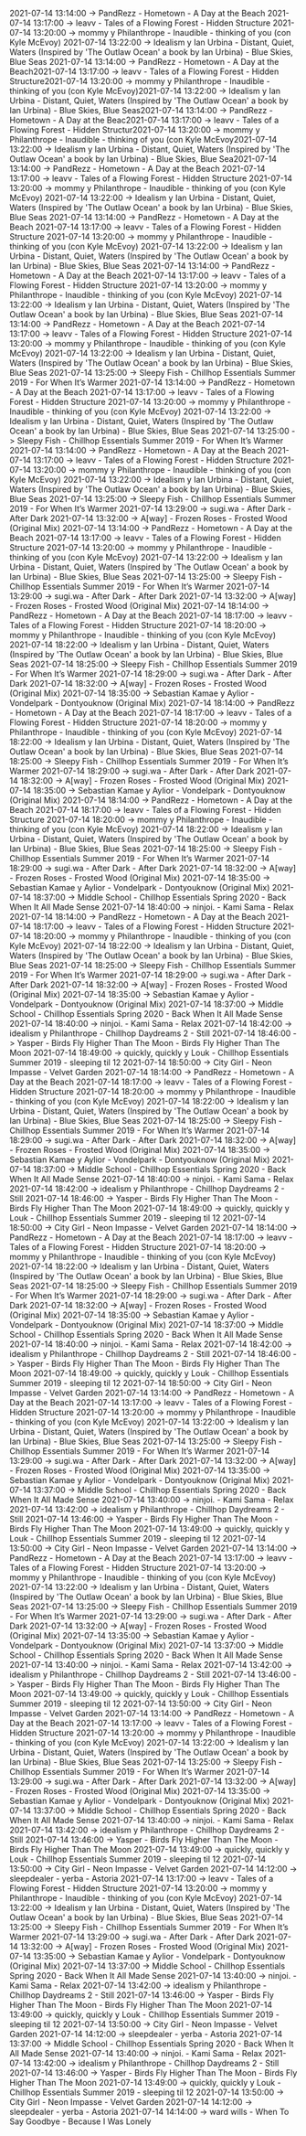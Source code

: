 2021-07-14 13:14:00 -> PandRezz - Hometown - A Day at the Beach
2021-07-14 13:17:00 -> leavv - Tales of a Flowing Forest - Hidden Structure
2021-07-14 13:20:00 -> mommy y Philanthrope - Inaudible - thinking of you (con Kyle McEvoy)
2021-07-14 13:22:00 -> Idealism y Ian Urbina - Distant, Quiet, Waters (Inspired by 'The Outlaw Ocean' a book by Ian Urbina) - Blue Skies, Blue Seas
2021-07-14 13:14:00 -> PandRezz - Hometown - A Day at the Beach2021-07-14 13:17:00 -> leavv - Tales of a Flowing Forest - Hidden Structure2021-07-14 13:20:00 -> mommy y Philanthrope - Inaudible - thinking of you (con Kyle McEvoy)2021-07-14 13:22:00 -> Idealism y Ian Urbina - Distant, Quiet, Waters (Inspired by 'The Outlaw Ocean' a book by Ian Urbina) - Blue Skies, Blue Seas2021-07-14 13:14:00 -> PandRezz - Hometown - A Day at the Beac2021-07-14 13:17:00 -> leavv - Tales of a Flowing Forest - Hidden Structur2021-07-14 13:20:00 -> mommy y Philanthrope - Inaudible - thinking of you (con Kyle McEvoy2021-07-14 13:22:00 -> Idealism y Ian Urbina - Distant, Quiet, Waters (Inspired by 'The Outlaw Ocean' a book by Ian Urbina) - Blue Skies, Blue Sea2021-07-14 13:14:00 -> PandRezz - Hometown - A Day at the Beach
2021-07-14 13:17:00 -> leavv - Tales of a Flowing Forest - Hidden Structure
2021-07-14 13:20:00 -> mommy y Philanthrope - Inaudible - thinking of you (con Kyle McEvoy)
2021-07-14 13:22:00 -> Idealism y Ian Urbina - Distant, Quiet, Waters (Inspired by 'The Outlaw Ocean' a book by Ian Urbina) - Blue Skies, Blue Seas
2021-07-14 13:14:00 -> PandRezz - Hometown - A Day at the Beach
2021-07-14 13:17:00 -> leavv - Tales of a Flowing Forest - Hidden Structure
2021-07-14 13:20:00 -> mommy y Philanthrope - Inaudible - thinking of you (con Kyle McEvoy)
2021-07-14 13:22:00 -> Idealism y Ian Urbina - Distant, Quiet, Waters (Inspired by 'The Outlaw Ocean' a book by Ian Urbina) - Blue Skies, Blue Seas
2021-07-14 13:14:00 -> PandRezz - Hometown - A Day at the Beach
2021-07-14 13:17:00 -> leavv - Tales of a Flowing Forest - Hidden Structure
2021-07-14 13:20:00 -> mommy y Philanthrope - Inaudible - thinking of you (con Kyle McEvoy)
2021-07-14 13:22:00 -> Idealism y Ian Urbina - Distant, Quiet, Waters (Inspired by 'The Outlaw Ocean' a book by Ian Urbina) - Blue Skies, Blue Seas
2021-07-14 13:14:00 -> PandRezz - Hometown - A Day at the Beach
2021-07-14 13:17:00 -> leavv - Tales of a Flowing Forest - Hidden Structure
2021-07-14 13:20:00 -> mommy y Philanthrope - Inaudible - thinking of you (con Kyle McEvoy)
2021-07-14 13:22:00 -> Idealism y Ian Urbina - Distant, Quiet, Waters (Inspired by 'The Outlaw Ocean' a book by Ian Urbina) - Blue Skies, Blue Seas
2021-07-14 13:25:00 -> Sleepy Fish - Chillhop Essentials Summer 2019 - For When It’s Warmer
2021-07-14 13:14:00 -> PandRezz - Hometown - A Day at the Beach
2021-07-14 13:17:00 -> leavv - Tales of a Flowing Forest - Hidden Structure
2021-07-14 13:20:00 -> mommy y Philanthrope - Inaudible - thinking of you (con Kyle McEvoy)
2021-07-14 13:22:00 -> Idealism y Ian Urbina - Distant, Quiet, Waters (Inspired by 'The Outlaw Ocean' a book by Ian Urbina) - Blue Skies, Blue Seas
2021-07-14 13:25:00 -> Sleepy Fish - Chillhop Essentials Summer 2019 - For When It’s Warmer
2021-07-14 13:14:00 -> PandRezz - Hometown - A Day at the Beach
2021-07-14 13:17:00 -> leavv - Tales of a Flowing Forest - Hidden Structure
2021-07-14 13:20:00 -> mommy y Philanthrope - Inaudible - thinking of you (con Kyle McEvoy)
2021-07-14 13:22:00 -> Idealism y Ian Urbina - Distant, Quiet, Waters (Inspired by 'The Outlaw Ocean' a book by Ian Urbina) - Blue Skies, Blue Seas
2021-07-14 13:25:00 -> Sleepy Fish - Chillhop Essentials Summer 2019 - For When It’s Warmer
2021-07-14 13:29:00 -> sugi.wa - After Dark - After Dark
2021-07-14 13:32:00 -> A[way] - Frozen Roses - Frosted Wood (Original Mix)
2021-07-14 13:14:00 -> PandRezz - Hometown - A Day at the Beach
2021-07-14 13:17:00 -> leavv - Tales of a Flowing Forest - Hidden Structure
2021-07-14 13:20:00 -> mommy y Philanthrope - Inaudible - thinking of you (con Kyle McEvoy)
2021-07-14 13:22:00 -> Idealism y Ian Urbina - Distant, Quiet, Waters (Inspired by 'The Outlaw Ocean' a book by Ian Urbina) - Blue Skies, Blue Seas
2021-07-14 13:25:00 -> Sleepy Fish - Chillhop Essentials Summer 2019 - For When It’s Warmer
2021-07-14 13:29:00 -> sugi.wa - After Dark - After Dark
2021-07-14 13:32:00 -> A[way] - Frozen Roses - Frosted Wood (Original Mix)
2021-07-14 18:14:00 -> PandRezz - Hometown - A Day at the Beach
2021-07-14 18:17:00 -> leavv - Tales of a Flowing Forest - Hidden Structure
2021-07-14 18:20:00 -> mommy y Philanthrope - Inaudible - thinking of you (con Kyle McEvoy)
2021-07-14 18:22:00 -> Idealism y Ian Urbina - Distant, Quiet, Waters (Inspired by 'The Outlaw Ocean' a book by Ian Urbina) - Blue Skies, Blue Seas
2021-07-14 18:25:00 -> Sleepy Fish - Chillhop Essentials Summer 2019 - For When It’s Warmer
2021-07-14 18:29:00 -> sugi.wa - After Dark - After Dark
2021-07-14 18:32:00 -> A[way] - Frozen Roses - Frosted Wood (Original Mix)
2021-07-14 18:35:00 -> Sebastian Kamae y Aylior - Vondelpark - Dontyouknow (Original Mix)
2021-07-14 18:14:00 -> PandRezz - Hometown - A Day at the Beach
2021-07-14 18:17:00 -> leavv - Tales of a Flowing Forest - Hidden Structure
2021-07-14 18:20:00 -> mommy y Philanthrope - Inaudible - thinking of you (con Kyle McEvoy)
2021-07-14 18:22:00 -> Idealism y Ian Urbina - Distant, Quiet, Waters (Inspired by 'The Outlaw Ocean' a book by Ian Urbina) - Blue Skies, Blue Seas
2021-07-14 18:25:00 -> Sleepy Fish - Chillhop Essentials Summer 2019 - For When It’s Warmer
2021-07-14 18:29:00 -> sugi.wa - After Dark - After Dark
2021-07-14 18:32:00 -> A[way] - Frozen Roses - Frosted Wood (Original Mix)
2021-07-14 18:35:00 -> Sebastian Kamae y Aylior - Vondelpark - Dontyouknow (Original Mix)
2021-07-14 18:14:00 -> PandRezz - Hometown - A Day at the Beach
2021-07-14 18:17:00 -> leavv - Tales of a Flowing Forest - Hidden Structure
2021-07-14 18:20:00 -> mommy y Philanthrope - Inaudible - thinking of you (con Kyle McEvoy)
2021-07-14 18:22:00 -> Idealism y Ian Urbina - Distant, Quiet, Waters (Inspired by 'The Outlaw Ocean' a book by Ian Urbina) - Blue Skies, Blue Seas
2021-07-14 18:25:00 -> Sleepy Fish - Chillhop Essentials Summer 2019 - For When It’s Warmer
2021-07-14 18:29:00 -> sugi.wa - After Dark - After Dark
2021-07-14 18:32:00 -> A[way] - Frozen Roses - Frosted Wood (Original Mix)
2021-07-14 18:35:00 -> Sebastian Kamae y Aylior - Vondelpark - Dontyouknow (Original Mix)
2021-07-14 18:37:00 -> Middle School - Chillhop Essentials Spring 2020 - Back When It All Made Sense
2021-07-14 18:40:00 -> ninjoi. - Kami Sama - Relax
2021-07-14 18:14:00 -> PandRezz - Hometown - A Day at the Beach
2021-07-14 18:17:00 -> leavv - Tales of a Flowing Forest - Hidden Structure
2021-07-14 18:20:00 -> mommy y Philanthrope - Inaudible - thinking of you (con Kyle McEvoy)
2021-07-14 18:22:00 -> Idealism y Ian Urbina - Distant, Quiet, Waters (Inspired by 'The Outlaw Ocean' a book by Ian Urbina) - Blue Skies, Blue Seas
2021-07-14 18:25:00 -> Sleepy Fish - Chillhop Essentials Summer 2019 - For When It’s Warmer
2021-07-14 18:29:00 -> sugi.wa - After Dark - After Dark
2021-07-14 18:32:00 -> A[way] - Frozen Roses - Frosted Wood (Original Mix)
2021-07-14 18:35:00 -> Sebastian Kamae y Aylior - Vondelpark - Dontyouknow (Original Mix)
2021-07-14 18:37:00 -> Middle School - Chillhop Essentials Spring 2020 - Back When It All Made Sense
2021-07-14 18:40:00 -> ninjoi. - Kami Sama - Relax
2021-07-14 18:42:00 -> idealism y Philanthrope - Chillhop Daydreams 2 - Still
2021-07-14 18:46:00 -> Yasper - Birds Fly Higher Than The Moon - Birds Fly Higher Than The Moon
2021-07-14 18:49:00 -> quickly, quickly y Louk - Chillhop Essentials Summer 2019 - sleeping til 12
2021-07-14 18:50:00 -> City Girl - Neon Impasse - Velvet Garden
2021-07-14 18:14:00 -> PandRezz - Hometown - A Day at the Beach
2021-07-14 18:17:00 -> leavv - Tales of a Flowing Forest - Hidden Structure
2021-07-14 18:20:00 -> mommy y Philanthrope - Inaudible - thinking of you (con Kyle McEvoy)
2021-07-14 18:22:00 -> Idealism y Ian Urbina - Distant, Quiet, Waters (Inspired by 'The Outlaw Ocean' a book by Ian Urbina) - Blue Skies, Blue Seas
2021-07-14 18:25:00 -> Sleepy Fish - Chillhop Essentials Summer 2019 - For When It’s Warmer
2021-07-14 18:29:00 -> sugi.wa - After Dark - After Dark
2021-07-14 18:32:00 -> A[way] - Frozen Roses - Frosted Wood (Original Mix)
2021-07-14 18:35:00 -> Sebastian Kamae y Aylior - Vondelpark - Dontyouknow (Original Mix)
2021-07-14 18:37:00 -> Middle School - Chillhop Essentials Spring 2020 - Back When It All Made Sense
2021-07-14 18:40:00 -> ninjoi. - Kami Sama - Relax
2021-07-14 18:42:00 -> idealism y Philanthrope - Chillhop Daydreams 2 - Still
2021-07-14 18:46:00 -> Yasper - Birds Fly Higher Than The Moon - Birds Fly Higher Than The Moon
2021-07-14 18:49:00 -> quickly, quickly y Louk - Chillhop Essentials Summer 2019 - sleeping til 12
2021-07-14 18:50:00 -> City Girl - Neon Impasse - Velvet Garden
2021-07-14 18:14:00 -> PandRezz - Hometown - A Day at the Beach
2021-07-14 18:17:00 -> leavv - Tales of a Flowing Forest - Hidden Structure
2021-07-14 18:20:00 -> mommy y Philanthrope - Inaudible - thinking of you (con Kyle McEvoy)
2021-07-14 18:22:00 -> Idealism y Ian Urbina - Distant, Quiet, Waters (Inspired by 'The Outlaw Ocean' a book by Ian Urbina) - Blue Skies, Blue Seas
2021-07-14 18:25:00 -> Sleepy Fish - Chillhop Essentials Summer 2019 - For When It’s Warmer
2021-07-14 18:29:00 -> sugi.wa - After Dark - After Dark
2021-07-14 18:32:00 -> A[way] - Frozen Roses - Frosted Wood (Original Mix)
2021-07-14 18:35:00 -> Sebastian Kamae y Aylior - Vondelpark - Dontyouknow (Original Mix)
2021-07-14 18:37:00 -> Middle School - Chillhop Essentials Spring 2020 - Back When It All Made Sense
2021-07-14 18:40:00 -> ninjoi. - Kami Sama - Relax
2021-07-14 18:42:00 -> idealism y Philanthrope - Chillhop Daydreams 2 - Still
2021-07-14 18:46:00 -> Yasper - Birds Fly Higher Than The Moon - Birds Fly Higher Than The Moon
2021-07-14 18:49:00 -> quickly, quickly y Louk - Chillhop Essentials Summer 2019 - sleeping til 12
2021-07-14 18:50:00 -> City Girl - Neon Impasse - Velvet Garden
2021-07-14 13:14:00 -> PandRezz - Hometown - A Day at the Beach
2021-07-14 13:17:00 -> leavv - Tales of a Flowing Forest - Hidden Structure
2021-07-14 13:20:00 -> mommy y Philanthrope - Inaudible - thinking of you (con Kyle McEvoy)
2021-07-14 13:22:00 -> Idealism y Ian Urbina - Distant, Quiet, Waters (Inspired by 'The Outlaw Ocean' a book by Ian Urbina) - Blue Skies, Blue Seas
2021-07-14 13:25:00 -> Sleepy Fish - Chillhop Essentials Summer 2019 - For When It’s Warmer
2021-07-14 13:29:00 -> sugi.wa - After Dark - After Dark
2021-07-14 13:32:00 -> A[way] - Frozen Roses - Frosted Wood (Original Mix)
2021-07-14 13:35:00 -> Sebastian Kamae y Aylior - Vondelpark - Dontyouknow (Original Mix)
2021-07-14 13:37:00 -> Middle School - Chillhop Essentials Spring 2020 - Back When It All Made Sense
2021-07-14 13:40:00 -> ninjoi. - Kami Sama - Relax
2021-07-14 13:42:00 -> idealism y Philanthrope - Chillhop Daydreams 2 - Still
2021-07-14 13:46:00 -> Yasper - Birds Fly Higher Than The Moon - Birds Fly Higher Than The Moon
2021-07-14 13:49:00 -> quickly, quickly y Louk - Chillhop Essentials Summer 2019 - sleeping til 12
2021-07-14 13:50:00 -> City Girl - Neon Impasse - Velvet Garden
2021-07-14 13:14:00 -> PandRezz - Hometown - A Day at the Beach
2021-07-14 13:17:00 -> leavv - Tales of a Flowing Forest - Hidden Structure
2021-07-14 13:20:00 -> mommy y Philanthrope - Inaudible - thinking of you (con Kyle McEvoy)
2021-07-14 13:22:00 -> Idealism y Ian Urbina - Distant, Quiet, Waters (Inspired by 'The Outlaw Ocean' a book by Ian Urbina) - Blue Skies, Blue Seas
2021-07-14 13:25:00 -> Sleepy Fish - Chillhop Essentials Summer 2019 - For When It’s Warmer
2021-07-14 13:29:00 -> sugi.wa - After Dark - After Dark
2021-07-14 13:32:00 -> A[way] - Frozen Roses - Frosted Wood (Original Mix)
2021-07-14 13:35:00 -> Sebastian Kamae y Aylior - Vondelpark - Dontyouknow (Original Mix)
2021-07-14 13:37:00 -> Middle School - Chillhop Essentials Spring 2020 - Back When It All Made Sense
2021-07-14 13:40:00 -> ninjoi. - Kami Sama - Relax
2021-07-14 13:42:00 -> idealism y Philanthrope - Chillhop Daydreams 2 - Still
2021-07-14 13:46:00 -> Yasper - Birds Fly Higher Than The Moon - Birds Fly Higher Than The Moon
2021-07-14 13:49:00 -> quickly, quickly y Louk - Chillhop Essentials Summer 2019 - sleeping til 12
2021-07-14 13:50:00 -> City Girl - Neon Impasse - Velvet Garden
2021-07-14 13:14:00 -> PandRezz - Hometown - A Day at the Beach
2021-07-14 13:17:00 -> leavv - Tales of a Flowing Forest - Hidden Structure
2021-07-14 13:20:00 -> mommy y Philanthrope - Inaudible - thinking of you (con Kyle McEvoy)
2021-07-14 13:22:00 -> Idealism y Ian Urbina - Distant, Quiet, Waters (Inspired by 'The Outlaw Ocean' a book by Ian Urbina) - Blue Skies, Blue Seas
2021-07-14 13:25:00 -> Sleepy Fish - Chillhop Essentials Summer 2019 - For When It’s Warmer
2021-07-14 13:29:00 -> sugi.wa - After Dark - After Dark
2021-07-14 13:32:00 -> A[way] - Frozen Roses - Frosted Wood (Original Mix)
2021-07-14 13:35:00 -> Sebastian Kamae y Aylior - Vondelpark - Dontyouknow (Original Mix)
2021-07-14 13:37:00 -> Middle School - Chillhop Essentials Spring 2020 - Back When It All Made Sense
2021-07-14 13:40:00 -> ninjoi. - Kami Sama - Relax
2021-07-14 13:42:00 -> idealism y Philanthrope - Chillhop Daydreams 2 - Still
2021-07-14 13:46:00 -> Yasper - Birds Fly Higher Than The Moon - Birds Fly Higher Than The Moon
2021-07-14 13:49:00 -> quickly, quickly y Louk - Chillhop Essentials Summer 2019 - sleeping til 12
2021-07-14 13:50:00 -> City Girl - Neon Impasse - Velvet Garden
2021-07-14 14:12:00 -> sleepdealer - yerba - Astoria
2021-07-14 13:17:00 -> leavv - Tales of a Flowing Forest - Hidden Structure
2021-07-14 13:20:00 -> mommy y Philanthrope - Inaudible - thinking of you (con Kyle McEvoy)
2021-07-14 13:22:00 -> Idealism y Ian Urbina - Distant, Quiet, Waters (Inspired by 'The Outlaw Ocean' a book by Ian Urbina) - Blue Skies, Blue Seas
2021-07-14 13:25:00 -> Sleepy Fish - Chillhop Essentials Summer 2019 - For When It’s Warmer
2021-07-14 13:29:00 -> sugi.wa - After Dark - After Dark
2021-07-14 13:32:00 -> A[way] - Frozen Roses - Frosted Wood (Original Mix)
2021-07-14 13:35:00 -> Sebastian Kamae y Aylior - Vondelpark - Dontyouknow (Original Mix)
2021-07-14 13:37:00 -> Middle School - Chillhop Essentials Spring 2020 - Back When It All Made Sense
2021-07-14 13:40:00 -> ninjoi. - Kami Sama - Relax
2021-07-14 13:42:00 -> idealism y Philanthrope - Chillhop Daydreams 2 - Still
2021-07-14 13:46:00 -> Yasper - Birds Fly Higher Than The Moon - Birds Fly Higher Than The Moon
2021-07-14 13:49:00 -> quickly, quickly y Louk - Chillhop Essentials Summer 2019 - sleeping til 12
2021-07-14 13:50:00 -> City Girl - Neon Impasse - Velvet Garden
2021-07-14 14:12:00 -> sleepdealer - yerba - Astoria
2021-07-14 13:37:00 -> Middle School - Chillhop Essentials Spring 2020 - Back When It All Made Sense
2021-07-14 13:40:00 -> ninjoi. - Kami Sama - Relax
2021-07-14 13:42:00 -> idealism y Philanthrope - Chillhop Daydreams 2 - Still
2021-07-14 13:46:00 -> Yasper - Birds Fly Higher Than The Moon - Birds Fly Higher Than The Moon
2021-07-14 13:49:00 -> quickly, quickly y Louk - Chillhop Essentials Summer 2019 - sleeping til 12
2021-07-14 13:50:00 -> City Girl - Neon Impasse - Velvet Garden
2021-07-14 14:12:00 -> sleepdealer - yerba - Astoria
2021-07-14 14:14:00 -> ward wills - When To Say Goodbye - Because I Was Lonely
